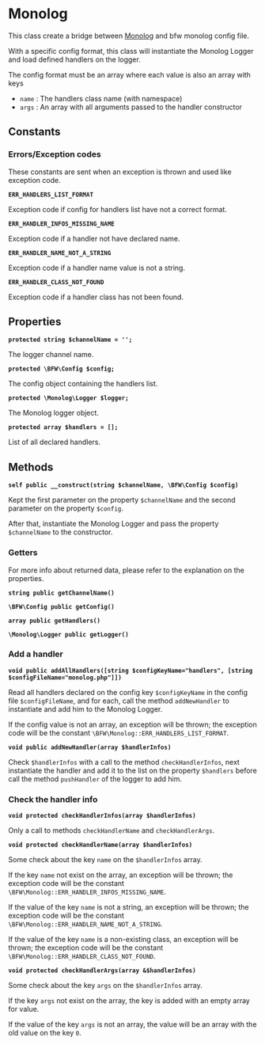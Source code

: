 # Monolog

This class create a bridge between [Monolog](https://github.com/Seldaek/monolog) and bfw monolog config file.

With a specific config format, this class will instantiate the Monolog Logger and load defined handlers on the logger.

The config format must be an array where each value is also an array with keys 
* `name` : The handlers class name (with namespace)
* `args` : An array with all arguments passed to the handler constructor

## Constants

### Errors/Exception codes

These constants are sent when an exception is thrown and used like exception code.

__`ERR_HANDLERS_LIST_FORMAT`__

Exception code if config for handlers list have not a correct format.

__`ERR_HANDLER_INFOS_MISSING_NAME`__

Exception code if a handler not have declared name.

__`ERR_HANDLER_NAME_NOT_A_STRING`__

Exception code if a handler name value is not a string.

__`ERR_HANDLER_CLASS_NOT_FOUND`__

Exception code if a handler class has not been found.

## Properties

__`protected string $channelName = '';`__

The logger channel name.

__`protected \BFW\Config $config;`__

The config object containing the handlers list.

__`protected \Monolog\Logger $logger;`__

The Monolog logger object.

__`protected array $handlers = [];`__

List of all declared handlers.

## Methods

__`self public __construct(string $channelName, \BFW\Config $config)`__

Kept the first parameter on the property `$channelName` and the second parameter on the property `$config`.

After that, instantiate the Monolog Logger and pass the property `$channelName` to the constructor.

### Getters

For more info about returned data, please refer to the explanation on the properties.

__`string public getChannelName()`__

__`\BFW\Config public getConfig()`__

__`array public getHandlers()`__

__`\Monolog\Logger public getLogger()`__

### Add a handler

__`void public addAllHandlers([string $configKeyName="handlers", [string $configFileName="monolog.php"]])`__

Read all handlers declared on the config key `$configKeyName` in the config file `$configFileName`,
and for each, call the method `addNewHandler` to instantiate and add him to the Monolog Logger.

If the config value is not an array, an exception will be thrown;
the exception code will be the constant `\BFW\Monolog::ERR_HANDLERS_LIST_FORMAT`.

__`void public addNewHandler(array $handlerInfos)`__

Check `$handlerInfos` with a call to the method `checkHandlerInfos`,
next instantiate the handler and add it to the list on the property `$handlers` before call the method `pushHandler` of the logger to add him.

### Check the handler info

__`void protected checkHandlerInfos(array $handlerInfos)`__

Only a call to methods `checkHandlerName` and `checkHandlerArgs`.

__`void protected checkHandlerName(array $handlerInfos)`__

Some check about the key `name` on the `$handlerInfos` array.

If the key `name` not exist on the array, an exception will be thrown;
the exception code will be the constant `\BFW\Monolog::ERR_HANDLER_INFOS_MISSING_NAME`.

If the value of the key `name` is not a string, an exception will be thrown;
the exception code will be the constant `\BFW\Monolog::ERR_HANDLER_NAME_NOT_A_STRING`.

If the value of the key `name` is a non-existing class, an exception will be thrown;
the exception code will be the constant `\BFW\Monolog::ERR_HANDLER_CLASS_NOT_FOUND`.

__`void protected checkHandlerArgs(array &$handlerInfos)`__

Some check about the key `args` on the `$handlerInfos` array.

If the key `args` not exist on the array, the key is added with an empty array for value.

If the value of the key `args` is not an array, the value will be an array with the old value on the key `0`.
